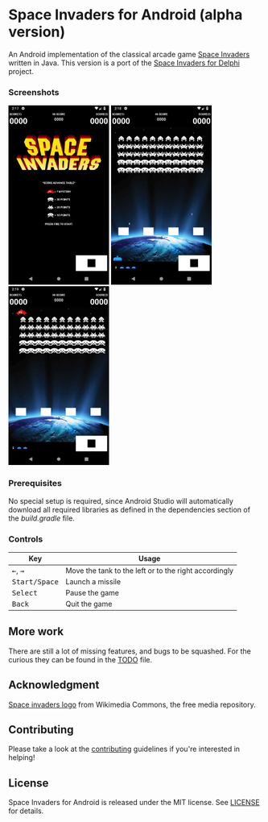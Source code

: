 # Space Invaders for Android (alpha version)

An Android implementation of the classical arcade game [Space Invaders](https://en.wikipedia.org/wiki/Space_Invaders) written in Java. This version is a port of the [Space Invaders for Delphi](https://github.com/miselkrstovic/space-invaders-delphi) project.

### Screenshots

<img src="screenshots/main.png" width="200px"> <img src="screenshots/warmup.png" width="200px"> <img src="screenshots/mothership.png" width="200px">

### Prerequisites

No special setup is required, since Android Studio will automatically download all required libraries as defined in the dependencies section of the _build.gradle_ file.

### Controls

Key | Usage
----|-----
<kbd>&larr;</kbd>, <kbd>&rarr;</kbd> | Move the tank to the left or to the right accordingly
<kbd>Start/Space</kbd> | Launch a missile
<kbd>Select</kbd> | Pause the game
<kbd>Back</kbd> | Quit the game

## More work

There are still a lot of missing features, and bugs to be squashed. For the curious they can be found in the [TODO](TODO.md) file.

## Acknowledgment

[Space invaders logo](https://commons.wikimedia.org/wiki/File:Space_invaders_logo.svg) from Wikimedia Commons, the free media repository.

## Contributing

Please take a look at the [contributing](CONTRIBUTING.md) guidelines if you're interested in helping!

## License

Space Invaders for Android is released under the MIT license.
See [LICENSE](./LICENSE.md) for details.
